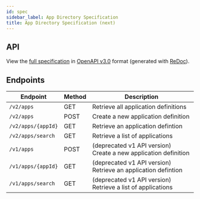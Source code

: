 ```yaml
---
id: spec
sidebar_label: App Directory Specification
title: App Directory Specification (next)
---
```

## API

View the [full specification](/schemas/next/app-directory) in [OpenAPI v3.0](https://www.openapis.org/) format (generated with [ReDoc](https://github.com/Redocly/redoc/)).

## Endpoints

 Endpoint           | Method | Description
 ------------------ | ------ | -----------
 `/v2/apps`         | GET    | Retrieve all application definitions
 `/v2/apps`         | POST   | Create a new application definition
 `/v2/apps/{appId}` | GET    | Retrieve an application defintion
 `/v2/apps/search`  | GET    | Retrieve a list of applications
 `/v1/apps`         | POST   | (deprecated v1 API version) Create a new application definition
 `/v1/apps/{appId}` | GET    | (deprecated v1 API version) Retrieve an application defintion
 `/v1/apps/search`  | GET    | (deprecated v1 API version) Retrieve a list of applications
